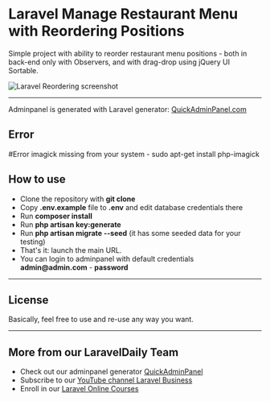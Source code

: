 # Laravel Manage Restaurant Menu with Reordering Positions

Simple project with ability to reorder restaurant menu positions - both in back-end only with Observers, and with drag-drop using jQuery UI Sortable.

![Laravel Reordering screenshot](https://quickadminpanel.com/blog/wp-content/uploads/2020/05/Laravel-Drag-drop-reorder.png)

---

Adminpanel is generated with Laravel generator: [QuickAdminPanel.com](https://quickadminpanel.com)

## Error 
#Error imagick missing from your system - 
sudo apt-get install php-imagick

## How to use

- Clone the repository with __git clone__
- Copy __.env.example__ file to __.env__ and edit database credentials there
- Run __composer install__
- Run __php artisan key:generate__
- Run __php artisan migrate --seed__ (it has some seeded data for your testing)
- That's it: launch the main URL. 
- You can login to adminpanel with default credentials __admin@admin.com__ - __password__


---

## License

Basically, feel free to use and re-use any way you want.

---

## More from our LaravelDaily Team

- Check out our adminpanel generator [QuickAdminPanel](https://quickadminpanel.com)
- Subscribe to our [YouTube channel Laravel Business](https://www.youtube.com/channel/UCTuplgOBi6tJIlesIboymGA)
- Enroll in our [Laravel Online Courses](https://laraveldaily.teachable.com/)
